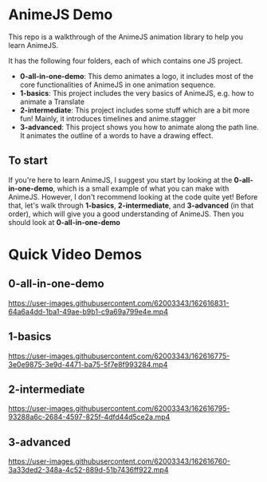 # AnimeJS Demo

This repo is a walkthrough of the AnimeJS animation library to help you learn AnimeJS.

It has the following four folders, each of which contains one JS project. 

* **0-all-in-one-demo**: This demo animates a logo, it includes most of the core functionalities of AnimeJS in one animation sequence. 
* **1-basics**: This project includes the very basics of AnimeJS, e.g. how to animate a Translate
* **2-intermediate**: This project includes some stuff which are a bit more fun! Mainly, it introduces timelines and anime.stagger
* **3-advanced**: This project shows you how to animate along the path line. It animates the outline of a words to have a drawing effect. 


## To start

If you're here to learn AnimeJS, I suggest you start by looking at the **0-all-in-one-demo**, which is a small example of what you can make with AnimeJS. However, I don't recommend looking at the code quite yet! Before that, let's walk through **1-basics**, **2-intermediate**, and **3-advanced** (in that order), which will give you a good understanding of AnimeJS. Then you should look at **0-all-in-one-demo**

# Quick Video Demos 

## 0-all-in-one-demo


https://user-images.githubusercontent.com/62003343/162616831-64a6a4dd-1ba1-49ae-b9b1-c9a69a799e4e.mp4


## 1-basics


https://user-images.githubusercontent.com/62003343/162616775-3e0e9875-3e9d-4471-ba75-5f7e8f993284.mp4


## 2-intermediate


https://user-images.githubusercontent.com/62003343/162616795-93288a6c-2684-4597-825f-4dfd44d5ce2a.mp4


## 3-advanced

https://user-images.githubusercontent.com/62003343/162616760-3a33ded2-348a-4c52-889d-51b7436ff922.mp4

